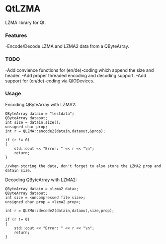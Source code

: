 QtLZMA
======

LZMA library for Qt.

### Features

-Encode/Decode LZMA and LZMA2 data from a QByteArray.

### TODO

-Add convience functions for (en/de)-coding which append the size and header.
-Add proper threaded encoding and decoding support.
-Add support for (en/de)-coding via QIODevices.

### Usage

Encoding QByteArray with LZMA2:

```
QByteArray datain = "testdata";
QByteArray dataout;
int size = datain.size();
unsigned char prop;
int r = QLZMA::encode2(datain,dataout,&prop);

if (r != 0)
{
    std::cout << "Error: " << r << "\n";
    return;
}

//when storing the data, don't forget to also store the LZMA2 prop and datain size.
```

Decoding QByteArray with LZMA2:
```
QByteArray datain = <lzma2 data>;
QByteArray dataout;
int size = <uncompressed file size>;
unsigned char prop = <lzma2 prop>;

int r = QLZMA::decode2(datain,dataout,size,prop);

if (r != 0)
{
    std::cout << "Error: " << r << "\n";
    return;
}
```
